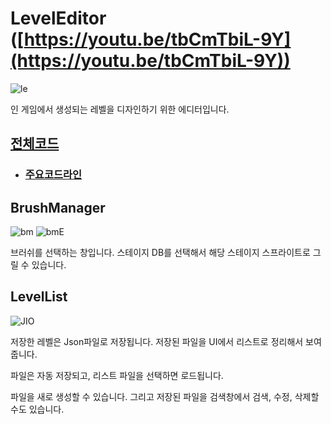 # LevelEditor ([https://youtu.be/tbCmTbiL-9Y](https://youtu.be/tbCmTbiL-9Y))

![le](https://user-images.githubusercontent.com/36800639/152982460-1968d615-c123-4f23-b487-5e6d56719a92.PNG)

인 게임에서 생성되는 레벨을 디자인하기 위한 에디터입니다.

## [전체코드](https://github.com/ComeBiga/DownWellGame/tree/main/DownWell/Assets/99.LevelEditor/Scripts)
+ ### [주요코드라인](https://github.com/ComeBiga/DownWellGame/blob/main/DownWell/Assets/99.LevelEditor/Scripts/README.md)

## BrushManager
![bm](https://user-images.githubusercontent.com/36800639/152983511-61ff7009-b20a-48d8-b719-c6dea162ec41.PNG)
![bmE](https://user-images.githubusercontent.com/36800639/152983521-42e3a692-feef-456d-891a-4d1867d1793e.PNG)

브러쉬를 선택하는 창입니다. 스테이지 DB를 선택해서 해당 스테이지 스프라이트로 그릴 수 있습니다.



## LevelList
![JIO](https://user-images.githubusercontent.com/36800639/152983534-baa769f1-036f-43d8-96f0-97cc65e37c61.PNG)

저장한 레벨은 Json파일로 저장됩니다. 저장된 파일을 UI에서 리스트로 정리해서 보여줍니다.

파일은 자동 저장되고, 리스트 파일을 선택하면 로드됩니다.

파일을 새로 생성할 수 있습니다. 그리고 저장된 파일을 검색창에서 검색, 수정, 삭제할 수도 있습니다.
